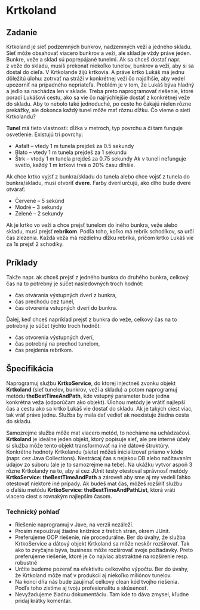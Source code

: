 
# Krtkoland

## Zadanie

Krtkoland je sieť podzemných bunkrov, nadzemných veží a jedného skladu. Sieť môže obsahovať viacero bunkrov a veží, ale sklad je vždy práve jeden. Bunkre, veže a sklad sú poprepájané tunelmi. Ak sa chceš dostať napr. z veže do skladu, musíš prekonať niekoľko tunelov, bunkrov a veží, aby si sa dostal do cieľa. V Krtkolande žijú krtkovia. A práve krtko Lukáš má jednu dôležitú úlohu: zotrvať na stráži v konkrétnej veži čo najdlhšie, aby vedel upozorniť na prípadného nepriateľa. Problém je v tom, že Lukáš býva hladný a jedlo sa nachádza len v sklade. Treba preto naprogramovať riešenie, ktoré poradí Lukášovi cestu, ako sa vie čo najrýchlejšie dostať z konkrétnej veže do skladu. Aby to nebolo také jednoduché, po ceste ho čakajú nielen rôzne prekážky, ale dokonca každý tunel môže mať rôznu dĺžku. Čo vieme o sieti Krtkolandu?

__Tunel__ má tieto vlastnosti: dĺžka v metroch, typ povrchu a či tam funguje osvetlenie. Existujú tri povrchy: 
- Asfalt – vtedy 1 m tunela prejdeš za 0.5 sekundy
- Blato – vtedy 1 m tunela prejdeš za 1 sekundu
- Štrk – vtedy 1 m tunela prejdeš za 0.75 sekundy
Ak v tuneli nefunguje svetlo, každý 1 m krtkovi trvá o 20% času dlhšie.

Ak chce krtko vyjsť z bunkra/skladu do tunela alebo chce vojsť z tunela do bunkra/skladu, musí otvoriť __dvere__. Farby dverí určujú, ako dlho bude dvere otvárať:
- Červené – 5 sekúnd
- Modré – 3 sekundy
- Zelené – 2 sekundy

Ak je krtko vo veži a chce prejsť tunelom do iného bunkra, veže alebo skladu, musí prejsť __rebríkom__. Podľa toho, koľko má rebrík schodíkov, sa určí čas zlezenia. Každá veža má rozdielnu dĺžku rebríka, pričom krtko Lukáš vie za 1s prejsť 2 schodíky.

## Príklady

Takže napr. ak chceš prejsť z jedného bunkra do druhého bunkra, celkový čas na to potrebný je súčet nasledovných troch hodnôt:
- čas otvárania výstupných dverí z bunkra,
- čas prechodu cez tunel,
- čas otvorenia vstupných dverí do bunkra. 


Ďalej, keď chceš napríklad prejsť z bunkra do veže, celkový čas na to potrebný je súčet týchto troch hodnôt:
- čas otvorenia výstupných dverí,
- čas potrebný na prechod tunelom,
- čas prejdenia rebríkom.

## Špecifikácia

Naprogramuj službu __KrtkoService__, do ktorej injectneš zvonku objekt __Krtkoland__ (sieť tunelov, bunkrov, veží a skladu) a potom naprogramuj metódu __theBestTimeAndPath__, kde vstupný parameter bude jedna konkrétna veža (odporúčam ako objekt). Úlohou metódy je vrátiť najlepší čas a cestu ako sa krtko Lukáš vie dostať do skladu. Ak je takých ciest viac, tak vráť práve jednu. Služba by mala dať vedieť ak neexistuje žiadna cesta do skladu. 

Samozrejme služba môže mat viacero metód, to necháme na uchádzačovi. __Krtkoland__ je ideálne jeden objekt, ktorý popisuje sieť, ale pre interné účely si služba môže tento objekt transformovať na iné dátové štruktúry. Konkrétne hodnoty Krtkolandu (siete) môžeš inicializovať priamo v kóde (napr. cez Java Collections). Nestrácaj čas s nejakou DB alebo načítavaním údajov zo súboru (ale je to samozrejme na tebe). Na ukážku vytvor aspoň 3 rôzne Krtkolandy na to, aby si cez JUnit testy otestoval správnosť metódy __KrtkoService: theBestTimeAndPath__ a zároveň aby sme aj my vedeli ľahko otestovať niektoré iné prípady.
Ak budeš mat čas, môžeš rozšíriť službu o ďalšiu metódu __KrtkoService: theBestTimeAndPathList__, ktorá vráti viacero ciest s rovnakým najlepším časom.

### Technický pohlaď
- Riešenie naprogramuj v Jave, na verzii nezáleží.
- Prosím nepoužívaj žiadne knižnice z tretích strán, okrem JUnit.
- Preferujeme OOP riešenie, nie procedurálne. Ber do úvahy, že služba KrtkoService a dátový objekt Krtkoland sa môže neskôr rozširovať. Tak ako to zvyčajne býva, business môže rozširovať svoje požiadavky. Preto preferujeme riešenie, ktoré je čo najviac abstraktné na rozšírenie resp. robustné
- Určite budeme pozerať na efektivitu celkového výpočtu. Ber do úvahy, že Krtkoland môže mať v produkcii aj niekoľko miliónov tunelov.
- Na konci dňa nás bude zaujímať celkový clean kód tvojho riešenia. Podľa toho zistíme aj tvoju profesionalitu a skúsenosť.
- Nevyžadujeme žiadnu dokumentáciu. Tam kde to dáva zmysel, kľudne pridaj krátky komentár.
